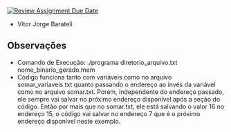 [![Review Assignment Due Date](https://classroom.github.com/assets/deadline-readme-button-22041afd0340ce965d47ae6ef1cefeee28c7c493a6346c4f15d667ab976d596c.svg)](https://classroom.github.com/a/FLG6_3H5)
- Vitor Jorge Barateli

## Observações

- Comando de Execução: ./programa diretorio_arquivo.txt nome_binario_gerado.mem
- Código funciona tanto com variáveis como no arquivo somar_variaveis.txt quanto passando o endereço ao invés da variável como no arquivo somar.txt. Porém, independente do endereço passado, ele sempre vai salvar no próximo endereço disponível após a seção do código. Então por mais que no somar.txt, ele está salvando o valor 16 no endereço 15, o código vai salvar no endereço 7 que é o próximo endereço disponível neste exemplo.